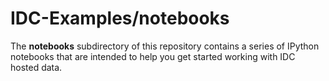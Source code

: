 # IDC-Examples/notebooks
The **notebooks** subdirectory of this repository contains a series of IPython notebooks that are intended to help you get started working with IDC hosted data.
